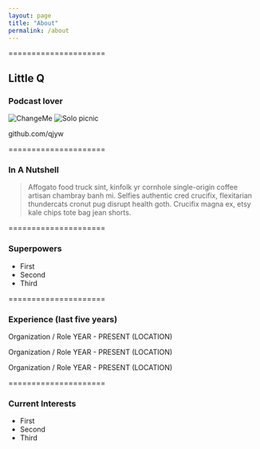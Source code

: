 ```yaml
---
layout: page
title: "About"
permalink: /about
---
```


=====================

## Little Q

### Podcast lover

![ChangeMe](https://www.apple.com/v/apple-podcasts/c/images/overview/hero_icon__c135x5gz14mu_large_2x.png)
![Solo picnic](./figures/DSC04160.JPG)

github.com/qjyw

=====================

### In A Nutshell

> Affogato food truck sint, kinfolk yr cornhole single-origin coffee artisan chambray banh mi. Selfies authentic cred crucifix, flexitarian thundercats cronut pug disrupt health goth. Crucifix magna ex, etsy kale chips tote bag jean shorts.

=====================

### Superpowers 

- First 
- Second
- Third 

=====================

### Experience (last five years)

Organization / Role
YEAR - PRESENT (LOCATION)

Organization / Role
YEAR - PRESENT (LOCATION)

Organization / Role
YEAR - PRESENT (LOCATION)

=====================

### Current Interests

- First 
- Second
- Third 
